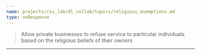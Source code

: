 ```yaml
---
name: projects/css_lab/dl_collab/topics/religious_exemptions.md
type: noResponse
---
```


> Allow private businesses to refuse service to particular individuals based on the religious beliefs of their owners

---
